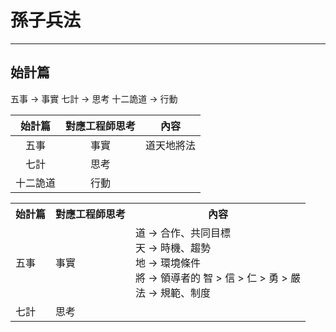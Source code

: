 # 孫子兵法
---
## 始計篇
五事 -> 事實
七計 -> 思考
十二詭道 -> 行動


始計篇 | 對應工程師思考 | 內容
:---:|:---:|:---:
五事|事實|道天地將法
七計|思考|
十二詭道|行動|

<table>
    <tr>
        <th>始計篇</th>
        <th>對應工程師思考</th>
        <th>內容</th>
    </tr>
    <tr>
        <td>五事</td>
        <td>事實</td>
        <td>
            道 -> 合作、共同目標<br>
            天 -> 時機、趨勢<br>
            地 -> 環境條件<br>
            將 -> 領導者的 智 > 信 > 仁 > 勇 > 嚴<br>
            法 -> 規範、制度
        </td>
    </tr>
    <tr>
        <td>七計</td>
        <td>思考</td>
        <td></td>
    </tr>
</table>